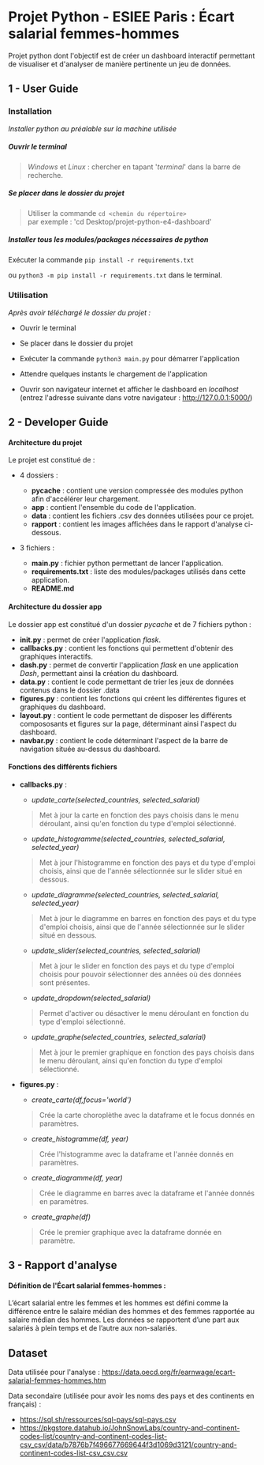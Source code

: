 # Projet Python - ESIEE Paris : Écart salarial femmes-hommes

Projet python dont l'objectif est de créer un dashboard interactif permettant de visualiser et d'analyser de manière pertinente un jeu de données.

## 1 - User Guide

### **Installation**

*Installer python au préalable sur la machine utilisée*

##### Ouvrir le terminal

> *Windows* et *Linux* : chercher en tapant '*terminal*' dans la barre de recherche.

##### Se placer dans le dossier du projet

> Utiliser la commande `cd <chemin du répertoire>`
<br/>par exemple : 'cd Desktop/projet-python-e4-dashboard'

##### Installer tous les modules/packages nécessaires de python

Exécuter la commande `pip install -r requirements.txt`

ou `python3 -m pip install -r requirements.txt` dans le terminal.

### **Utilisation**

*Après avoir téléchargé le dossier du projet :*

- Ouvrir le terminal

- Se placer dans le dossier du projet

- Exécuter la commande `python3 main.py` pour démarrer l'application

- Attendre quelques instants le chargement de l'application

- Ouvrir son navigateur internet et afficher le dashboard en *localhost* (entrez l'adresse suivante dans votre navigateur : http://127.0.0.1:5000/)

## 2 - Developer Guide

#### Architecture du projet

Le projet est constitué de :

- 4 dossiers :

  - **pycache** : contient une version compressée des modules python afin d'accélérer leur chargement.
  - **app** : contient l'ensemble du code de l'application.
  - **data** : contient les fichiers .csv des données utilisées pour ce projet.
  - **rapport** : contient les images affichées dans le rapport d'analyse ci-dessous.

- 3 fichiers :

  - **main.py** : fichier python permettant de lancer l'application.
  - **requirements.txt** : liste des modules/packages utilisés dans cette application.
  - **README.md**

#### Architecture du dossier **app**

Le dossier app est constitué d'un dossier *pycache* et de 7 fichiers python :

- **init.py** : permet de créer l'application *flask*.
- **callbacks.py** : contient les fonctions qui permettent d'obtenir des graphiques interactifs.
- **dash.py** : permet de convertir l'application *flask* en une application *Dash*, permettant ainsi la création du dashboard.
- **data.py** : contient le code permettant de trier les jeux de données contenus dans le dossier .data
- **figures.py** : contient les fonctions qui créent les différentes figures et graphiques du dashboard.
- **layout.py** : contient le code permettant de disposer les différents compososants et figures sur la page, déterminant ainsi l'aspect du dashboard.
- **navbar.py** : contient le code déterminant l'aspect de la barre de navigation située au-dessus du dashboard.

#### Fonctions des différents fichiers

- **callbacks.py** :
  - *update_carte(selected_countries, selected_salarial)*
  > Met à jour la carte en fonction des pays choisis dans le menu déroulant, ainsi qu'en fonction du type d'emploi sélectionné.

  - *update_histogramme(selected_countries, selected_salarial, selected_year)*
  > Met à jour l'histogramme en fonction des pays et du type d'emploi choisis, ainsi que de l'année sélectionnée sur le slider situé en dessous.

  - *update_diagramme(selected_countries, selected_salarial, selected_year)*
  > Met à jour le diagramme en barres en fonction des pays et du type d'emploi choisis, ainsi que de l'année sélectionnée sur le slider situé en dessous.

  - *update_slider(selected_countries, selected_salarial)*
  > Met à jour le slider en fonction des pays et du type d'emploi choisis pour pouvoir sélectionner des années où des données sont présentes.

  - *update_dropdown(selected_salarial)*
  > Permet d'activer ou désactiver le menu déroulant en fonction du type d'emploi sélectionné.

  - *update_graphe(selected_countries, selected_salarial)*
  > Met à jour le premier graphique en fonction des pays choisis dans le menu déroulant, ainsi qu'en fonction du type d'emploi sélectionné.

- **figures.py** :
  - *create_carte(df,focus='world')*
  > Crée la carte choroplèthe avec la dataframe et le focus donnés en paramètres.

  - *create_histogramme(df, year)*
  > Crée l'histogramme avec la dataframe et l'année donnés en paramètres.

  - *create_diagramme(df, year)*
  > Crée le diagramme en barres avec la dataframe et l'année donnés en paramètres.

  - *create_graphe(df)*
  > Crée le premier graphique avec la dataframe donnée en paramètre.

## 3 - Rapport d'analyse

#### Définition de l'Écart salarial femmes-hommes :
L’écart salarial entre les femmes et les hommes est défini comme la différence entre le salaire médian des hommes et des femmes rapportée au salaire médian des hommes. Les données se rapportent d’une part aux salariés à plein temps et de l’autre aux non-salariés.

## Dataset

Data utilisée pour l'analyse : https://data.oecd.org/fr/earnwage/ecart-salarial-femmes-hommes.htm

Data secondaire (utilisée pour avoir les noms des pays et des continents en français) :

  - https://sql.sh/ressources/sql-pays/sql-pays.csv
  - https://pkgstore.datahub.io/JohnSnowLabs/country-and-continent-codes-list/country-and-continent-codes-list-csv_csv/data/b7876b7f496677669644f3d1069d3121/country-and-continent-codes-list-csv_csv.csv
